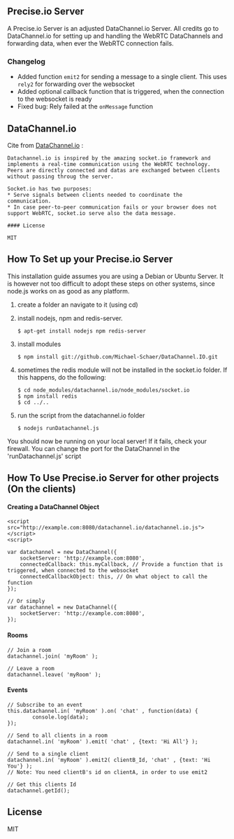 ## Precise.io Server
A Precise.io Server is an adjusted DataChannel.io Server. All credits go to DataChannel.io for setting up and handling the WebRTC DataChannels and forwarding data, when ever the WebRTC connection fails.

### Changelog
- Added function `emit2` for sending a message to a single client. This uses `rely2` for forwarding over the websocket
- Added optional callback function that is triggered, when the connection to the websocket is ready
- Fixed bug: Rely failed at the `onMessage` function

## DataChannel.io
Cite from [DataChannel.io](https://github.com/marcolanaro/DataChannel.IO) : 

	Datachannel.io is inspired by the amazing socket.io framework and implements a real-time communication using the WebRTC technology.
	Peers are directly connected and datas are exchanged between clients without passing throug the server.

	Socket.io has two purposes:
	* Serve signals between clients needed to coordinate the communication.
	* In case peer-to-peer communication fails or your browser does not support WebRTC, socket.io serve also the data message.

	#### License

	MIT

## How To Set up your Precise.io Server
This installation guide assumes you are using a Debian or Ubuntu Server. It is however not too difficult to adopt these steps on other systems, since node.js works on as good as any platform.

1. create a folder an navigate to it (using cd)

2. install nodejs, npm and redis-server.

	`$ apt-get install nodejs npm redis-server`

3. install modules

	`$ npm install git://github.com/Michael-Schaer/DataChannel.IO.git`

4. sometimes the redis module will not be installed in the socket.io folder. If this happens, do the following:	
	
	`$ cd node_modules/datachannel.io/node_modules/socket.io`<br />
	`$ npm install redis`<br />
	`$ cd ../..`

5. run the script from the datachannel.io folder
	
	`$ nodejs runDatachannel.js`
	
You should now be running on your local server! If it fails, check your firewall. You can change the port for the DataChannel in the 'runDatachannel.js' script

## How To Use Precise.io Server for other projects (On the clients)

#### Creating a DataChannel Object

	<script src="http://example.com:8080/datachannel.io/datachannel.io.js"></script>
	<script>
	
	var datachannel = new DataChannel({
		socketServer: 'http://example.com:8080',
		connectedCallback: this.myCallback, // Provide a function that is triggered, when connected to the websocket
		connectedCallbackObject: this, // On what object to call the function
	});
	
	// Or simply
	var datachannel = new DataChannel({
		socketServer: 'http://example.com:8080',
	});

#### Rooms
	// Join a room
	datachannel.join( 'myRoom' );
	
	// Leave a room
	datachannel.leave( 'myRoom' );
	
#### Events
	// Subscribe to an event
	this.datachannel.in( 'myRoom' ).on( 'chat' , function(data) {
	    	console.log(data);
	});
	
	// Send to all clients in a room
	datachannel.in( 'myRoom' ).emit( 'chat' , {text: 'Hi All'} );
	
	// Send to a single client
	datachannel.in( 'myRoom' ).emit2( clientB_Id, 'chat' , {text: 'Hi You'} );
	// Note: You need clientB's id on clientA, in order to use emit2
	
	// Get this clients Id
	datachannel.getId();

## License

MIT
